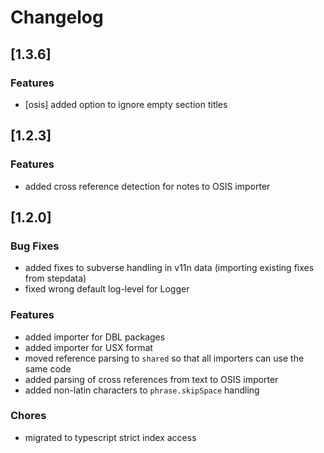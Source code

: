 # Changelog

## [1.3.6]

### Features

-   [osis] added option to ignore empty section titles

## [1.2.3]

### Features

-   added cross reference detection for notes to OSIS importer

## [1.2.0]

### Bug Fixes

-   added fixes to subverse handling in v11n data (importing existing fixes from stepdata)
-   fixed wrong default log-level for Logger

### Features

-   added importer for DBL packages
-   added importer for USX format
-   moved reference parsing to `shared` so that all importers can use the same code
-   added parsing of cross references from text to OSIS importer
-   added non-latin characters to `phrase.skipSpace` handling

### Chores

-   migrated to typescript strict index access
